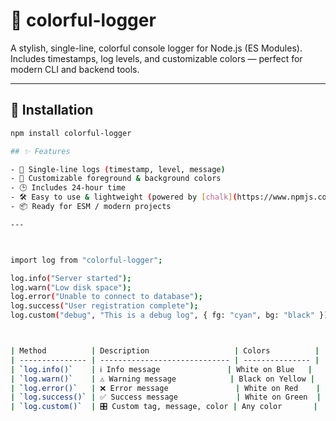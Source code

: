 # 🎨 colorful-logger

A stylish, single-line, colorful console logger for Node.js (ES Modules). Includes timestamps, log levels, and customizable colors — perfect for modern CLI and backend tools.

---

## 🚀 Installation

```bash
npm install colorful-logger

## ✨ Features

- 🎯 Single-line logs (timestamp, level, message)
- 🎨 Customizable foreground & background colors
- 🕒 Includes 24-hour time
- 🛠 Easy to use & lightweight (powered by [chalk](https://www.npmjs.com/package/chalk))
- 📦 Ready for ESM / modern projects

---



import log from "colorful-logger";

log.info("Server started");
log.warn("Low disk space");
log.error("Unable to connect to database");
log.success("User registration complete");
log.custom("debug", "This is a debug log", { fg: "cyan", bg: "black" });



| Method          | Description                   | Colors          |
| --------------- | ----------------------------- | --------------- |
| `log.info()`    | ℹ️ Info message               | White on Blue   |
| `log.warn()`    | ⚠️ Warning message            | Black on Yellow |
| `log.error()`   | ❌ Error message               | White on Red    |
| `log.success()` | ✅ Success message             | White on Green  |
| `log.custom()`  | 🎛 Custom tag, message, color | Any color       |





